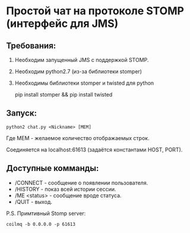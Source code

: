 Простой чат на протоколе STOMP (интерфейс для JMS)
==================================================

Требования:
-----------

1. Необходим запущенный JMS с поддержкой STOMP.
2. Необходим python2.7 (из-за библиотеки stomper)
3. Необходимы библиотеки stomper и twisted для python

    pip install stomper && pip install twisted
    

Запуск:
-------

    python2 chat.py <Nickname> [MEM]

Где MEM - желаемое количество отображаемых строк.


Соединяется на localhost:61613 (задаётся константами HOST, PORT).


Доступные комманды:
-------------------
+ /CONNECT - сообщение о появлении пользователя.
+ /HISTORY - показ всей истории сессии.
+ /ME &lt;status&gt; - сообщение вроде статуса.
+ /QUIT    - выход.

P.S. Примтивный Stomp server:

    coilmq -b 0.0.0.0 -p 61613
